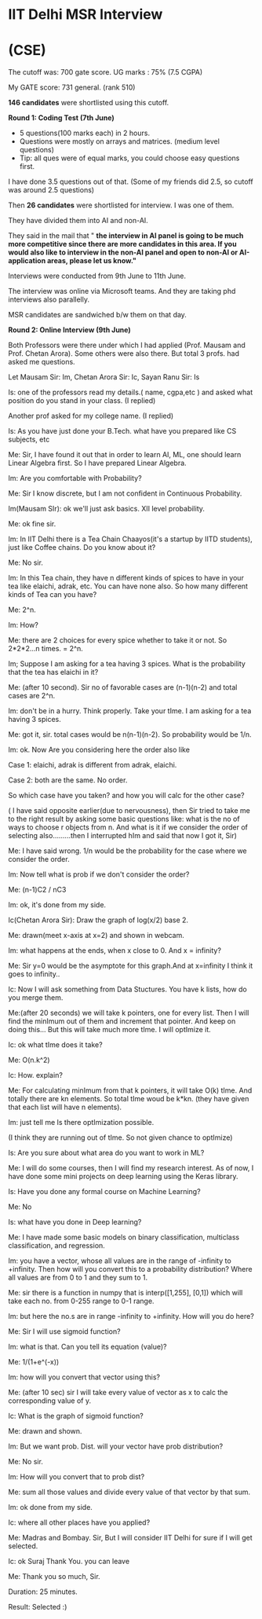 # **IIT Delhi MSR Interview**

# **(CSE)**

The cutoff was: 700 gate score. UG marks : 75% (7.5 CGPA)

My GATE score: 731 general. (rank 510)

**146 candidates** were shortlisted using this cutoff.

**Round 1: Coding Test (7th June)**

- 5 questions(100 marks each) in 2 hours.
- Questions were mostly on arrays and matrices. (medium level questions)
- Tip: all ques were of equal marks, you could choose easy questions first.

I have done 3.5 questions out of that. (Some of my friends did 2.5, so cutoff was around 2.5 questions)

Then **26 candidates** were shortlisted for interview. I was one of them.

They have divided them into AI and non-AI.

They said in the mail that &quot; **the interview in AI panel is going to be much more competitive since there are more candidates in this area. If you would also like to interview in the non-AI panel and open to non-AI or AI-application areas, please let us know.&quot;**

Interviews were conducted from 9th June to 11th June.

The interview was online via Microsoft teams. And they are taking phd interviews also parallelly.

MSR candidates are sandwiched b/w them on that day.

**Round 2: Online Interview (9th June)**

Both Professors were there under which I had applied (Prof. Mausam and Prof. Chetan Arora). Some others were also there. But total 3 profs. had asked me questions.

Let Mausam Sir: Im, Chetan Arora Sir: Ic, Sayan Ranu Sir: Is

Is: one of the professors read my details.( name, cgpa,etc ) and asked what position do you stand in your class. (I replied)

Another prof asked for my college name. (I replied)

Is: As you have just done your B.Tech. what have you prepared like CS subjects, etc

Me: Sir, I have found it out that in order to learn AI, ML, one should learn Linear Algebra first. So I have prepared Linear Algebra.

Im: Are you comfortable with Probability?

Me: Sir I know discrete, but I am not confident in Continuous Probability.

Im(Mausam SIr): ok we&#39;ll just ask basics. XII level probability.

Me: ok fine sir.

Im: In IIT Delhi there is a Tea Chain Chaayos(it&#39;s a startup by IITD students), just like Coffee chains. Do you know about it?

Me: No sir.

Im: In this Tea chain, they have n different kinds of spices to have in your tea like elaichi, adrak, etc. You can have none also. So how many different kinds of Tea can you have?

Me: 2^n.

Im: How?

Me: there are 2 choices for every spice whether to take it or not. So 2\*2\*2...n times. = 2^n.

Im; Suppose I am asking for a tea having 3 spices. What is the probability that the tea has elaichi in it?

Me: (after 10 second). Sir no of favorable cases are (n-1)(n-2) and total cases are 2^n.

Im: don&#39;t be in a hurry. Think properly. Take your tIme. I am asking for a tea having 3 spices.

Me: got it, sir. total cases would be n(n-1)(n-2). So probability would be 1/n.

Im: ok. Now Are you considering here the order also like

Case 1: elaichi, adrak is different from adrak, elaichi.

Case 2: both are the same. No order.

So which case have you taken? and how you will calc for the other case?

( I have said opposite earlier(due to nervousness), then Sir tried to take me to the right result by asking some basic questions like: what is the no of ways to choose r objects from n. And what is it if we consider the order of selecting also……...then I interrupted hIm and said that now I got it, Sir)

Me: I have said wrong. 1/n would be the probability for the case where we consider the order.

Im: Now tell what is prob if we don&#39;t consider the order?

Me: (n-1)C2 / nC3

Im: ok, it&#39;s done from my side.

Ic(Chetan Arora Sir): Draw the graph of log(x/2) base 2.

Me: drawn(meet x-axis at x=2) and shown in webcam.

Im: what happens at the ends, when x close to 0. And x = infinity?

Me: Sir y=0 would be the asymptote for this graph.And at x=infinity I think it goes to infinity..

Ic: Now I will ask something from Data Stuctures. You have k lists, how do you merge them.

Me:(after 20 seconds) we will take k pointers, one for every list. Then I will find the minImum out of them and increment that pointer. And keep on doing this… But this will take much more tIme. I will optImize it.

Ic: ok what tIme does it take?

Me: O(n.k^2)

Ic: How. explain?

Me: For calculating minImum from that k pointers, it will take O(k) tIme. And totally there are kn elements. So total tIme woud be k\*kn. (they have given that each list will have n elements).

Im: just tell me Is there optImization possible.

(I think they are running out of tIme. So not given chance to optImize)

Is: Are you sure about what area do you want to work in ML?

Me: I will do some courses, then I will find my research interest. As of now, I have done some mini projects on deep learning using the Keras library.

Is: Have you done any formal course on Machine Learning?

Me: No

Is: what have you done in Deep learning?

Me: I have made some basic models on binary classification, multiclass classification, and regression.

Im: you have a vector, whose all values are in the range of -infinity to +infinity. Then how will you convert this to a probability distribution? Where all values are from 0 to 1 and they sum to 1.

Me: sir there is a function in numpy that is interp([1,255], [0,1]) which will take each no. from 0-255 range to 0-1 range.

Im: but here the no.s are in range -infinity to +infinity. How will you do here?

Me: Sir I will use sigmoid function?

Im: what is that. Can you tell its equation (value)?

Me: 1/(1+e^(-x))

Im: how will you convert that vector using this?

Me: (after 10 sec) sir I will take every value of vector as x to calc the corresponding value of y.

Ic: What is the graph of sigmoid function?

Me: drawn and shown.

Im: But we want prob. Dist. will your vector have prob distribution?

Me: No sir.

Im: How will you convert that to prob dist?

Me: sum all those values and divide every value of that vector by that sum.

Im: ok done from my side.

Ic: where all other places have you applied?

Me: Madras and Bombay. Sir, But I will consider IIT Delhi for sure if I will get selected.

Ic: ok Suraj Thank You. you can leave

Me: Thank you so much, Sir.

Duration: 25 minutes.

Result: Selected :)